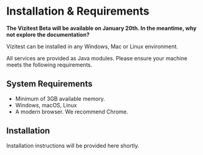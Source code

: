 # Installation &amp; Requirements

<tip>
<strong>The Vizitest Beta will be available on January 20th. In the meantime, why not explore the documentation?</strong>
</tip>

Vizitest can be installed in any Windows, Mac or Linux environment.

All services are provided as Java modules. Please ensure your machine meets the following requirements.

## System Requirements

- Minimum of 3GB available memory.
- Windows, macOS, Linux
- A modern browser. We recommend Chrome.

## Installation

Installation instructions will be provided here shortly.



